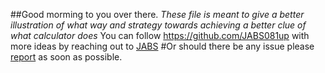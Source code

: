 ##Good morming to you over there.
*These file is meant to give a better illustration of what way and strategy towards achieving a better clue of what calculator does*
You can follow https://github.com/JABS081up with more ideas by reaching out to [JABS](https://github.com/JABS081)
#Or should there be any issue please [report](https://github.com/JABS081/calculator/issues) as soon as possible.
